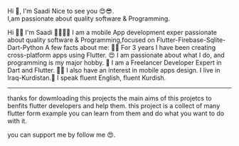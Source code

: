 Hi 👋, I'm Saadi Nice to see you 😍😎.<br>
I,am passionate about quality software & Programming.

Hi 👋🏻 I'm Saadi 👩‍💻💙📱 I am a mobile App development exper
passionate about quality software & Programming,focused on Flutter-Firebase-Sqlite-Dart-Python
A few facts about me: 👩‍💻 For 3 years I have been creating cross-platform apps using Flutter.
😍 I am passionate about what I do, and programming is my major hobby.
💙 I am a Freelancer Developer Expert in Dart and Flutter.
✍🏻 I also have an interest in mobile apps design.
I live in Iraq-Kurdistan.👩 I speak fluent English, fluent Kurdish.

******************************************
thanks for dowmloading this projects the main aims of this projetcs to benfits flutter developers and help them.
this project is a collect of many flutter form example  you can learn from them and do what you want to do with it.

you can support me by follow me 😍.
 

